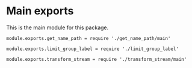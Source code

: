 # Main exports

This is the main module for this package.

	module.exports.get_name_path = require './get_name_path/main'

	module.exports.limit_group_label = require './limit_group_label'

	module.exports.transform_stream = require './transform_stream/main'
